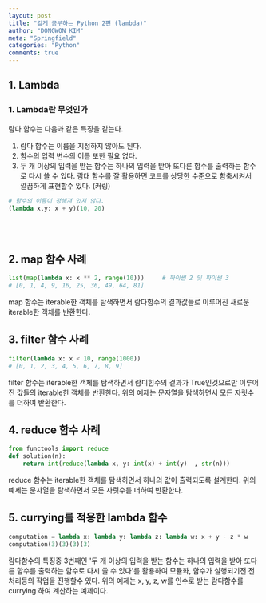 ```yaml
---
layout: post
title: "깊게 공부하는 Python 2편 (lambda)"
author: "DONGWON KIM"
meta: "Springfield"
categories: "Python"
comments: true
---
```


## 1. Lambda
### 1. Lambda란 무엇인가 
람다 함수는 다음과 같은 특징을 같는다. <br/>
1. 람다 함수는 이름을 지정하지 않아도 된다.
2. 함수의 입력 변수의 이름 또한 필요 없다. 
3. 두 개 이상의 입력을 받는 함수는 하나의 입력을 받아 또다른 함수를 출력하는 함수로 다시 쓸 수 있다. 
람대 함수를 잘 활용하면 코드를 상당한 수준으로 함축시켜서 깔끔하게 표현할수 있다. (커링)

```python
# 함수의 이름이 정해져 있지 않다.
(lambda x,y: x + y)(10, 20)
```
<br><br>

## 2. map 함수 사례
```python
list(map(lambda x: x ** 2, range(10)))     # 파이썬 2 및 파이썬 3
# [0, 1, 4, 9, 16, 25, 36, 49, 64, 81]
```
map 함수는 iterable한 객체를 탐색하면서 람다함수의 결과값들로 이루어진 새로운 
iterable한 객체를 반환한다.


## 3. filter 함수 사례
```python
filter(lambda x: x < 10, range(1000)) 
# [0, 1, 2, 3, 4, 5, 6, 7, 8, 9]  
```
filter 함수는 iterable한 객체를 탐색하면서 람디힘수의 결과가 True인것으로만 이루어진
값들의 iterable한 객체를 반환한다.
위의 예제는 문자열을 탐색하면서 모든 자릿수를 더하여 반환한다.


## 4. reduce 함수 사례
```python
from functools import reduce
def solution(n):
    return int(reduce(lambda x, y: int(x) + int(y)  , str(n)))
```
reduce 함수는 iterable한 객체를 탐색하면서 하나의 값이 출력되도록 설계한다.
위의 예제는 문자열을 탐색하면서 모든 자릿수를 더하여 반환한다.


## 5. currying를 적용한 lambda 함수
```python
computation = lambda x: lambda y: lambda z: lambda w: x + y - z * w
computation(3)(3)(3)(3)
```
람다함수의 특징중 3번째인 '두 개 이상의 입력을 받는 함수는 하나의 입력을 받아 또다른 함수를 출력하는 함수로 다시 쓸 수 있다'를 활용하여 모듈화, 함수가 실행되기전 전처리등의 작업을 진행할수 있다.
위의 예제는 x, y, z, w를 인수로 받는 람다함수를 currying 하여 계산하는 예제이다.